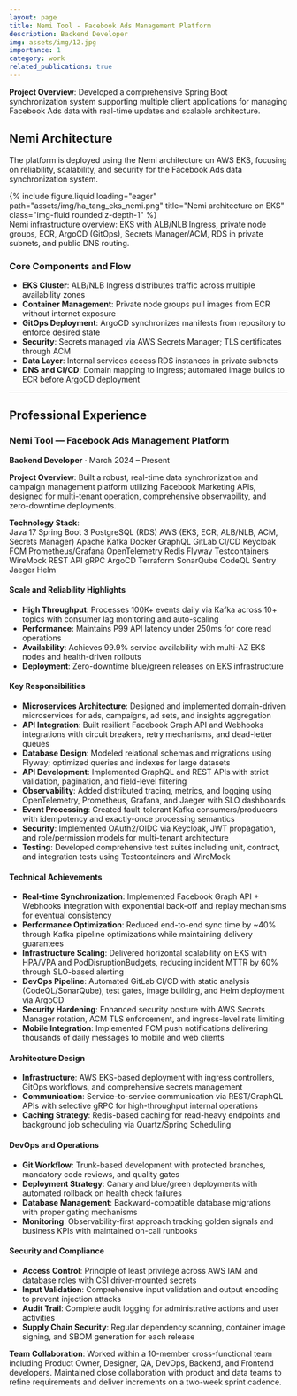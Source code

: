 ```yaml
---
layout: page
title: Nemi Tool - Facebook Ads Management Platform
description: Backend Developer
img: assets/img/12.jpg
importance: 1
category: work
related_publications: true
---
```


**Project Overview**: Developed a comprehensive Spring Boot synchronization system supporting multiple client applications for managing Facebook Ads data with real-time updates and scalable architecture.

## Nemi Architecture

The platform is deployed using the Nemi architecture on AWS EKS, focusing on reliability, scalability, and security for the Facebook Ads data synchronization system.

<div class="row justify-content-sm-center">
    <div class="col-sm-10 mt-3 mt-md-0">
        {% include figure.liquid loading="eager" path="assets/img/ha_tang_eks_nemi.png" title="Nemi architecture on EKS" class="img-fluid rounded z-depth-1" %}
    </div>
    <div class="col-sm-12 mt-2">
        <div class="caption">Nemi infrastructure overview: EKS with ALB/NLB Ingress, private node groups, ECR, ArgoCD (GitOps), Secrets Manager/ACM, RDS in private subnets, and public DNS routing.</div>
    </div>
</div>

### Core Components and Flow

- **EKS Cluster**: ALB/NLB Ingress distributes traffic across multiple availability zones
- **Container Management**: Private node groups pull images from ECR without internet exposure
- **GitOps Deployment**: ArgoCD synchronizes manifests from repository to enforce desired state
- **Security**: Secrets managed via AWS Secrets Manager; TLS certificates through ACM
- **Data Layer**: Internal services access RDS instances in private subnets
- **DNS and CI/CD**: Domain mapping to Ingress; automated image builds to ECR before ArgoCD deployment

---

## Professional Experience

### Nemi Tool — Facebook Ads Management Platform
**Backend Developer** · March 2024 – Present

**Project Overview**: Built a robust, real-time data synchronization and campaign management platform utilizing Facebook Marketing APIs, designed for multi-tenant operation, comprehensive observability, and zero-downtime deployments.

<div class="mt-2 mb-1"><strong>Technology Stack</strong>:</div>
<div>
    <span class="badge badge-primary">Java 17</span>
    <span class="badge badge-primary">Spring Boot 3</span>
    <span class="badge badge-info">PostgreSQL (RDS)</span>
    <span class="badge badge-dark">AWS (EKS, ECR, ALB/NLB, ACM, Secrets Manager)</span>
    <span class="badge badge-warning">Apache Kafka</span>
    <span class="badge badge-secondary">Docker</span>
    <span class="badge badge-success">GraphQL</span>
    <span class="badge badge-secondary">GitLab CI/CD</span>
    <span class="badge badge-info">Keycloak</span>
    <span class="badge badge-success">FCM</span>
    <span class="badge badge-secondary">Prometheus/Grafana</span>
    <span class="badge badge-secondary">OpenTelemetry</span>
    <span class="badge badge-secondary">Redis</span>
    <span class="badge badge-secondary">Flyway</span>
    <span class="badge badge-secondary">Testcontainers</span>
    <span class="badge badge-secondary">WireMock</span>
    <span class="badge badge-secondary">REST API</span>
    <span class="badge badge-secondary">gRPC</span>
    <span class="badge badge-secondary">ArgoCD</span>
    <span class="badge badge-secondary">Terraform</span>
    <span class="badge badge-secondary">SonarQube</span>
    <span class="badge badge-secondary">CodeQL</span>
    <span class="badge badge-secondary">Sentry</span>
    <span class="badge badge-secondary">Jaeger</span>
    <span class="badge badge-secondary">Helm</span>
</div>

#### Scale and Reliability Highlights
- **High Throughput**: Processes 100K+ events daily via Kafka across 10+ topics with consumer lag monitoring and auto-scaling
- **Performance**: Maintains P99 API latency under 250ms for core read operations
- **Availability**: Achieves 99.9% service availability with multi-AZ EKS nodes and health-driven rollouts
- **Deployment**: Zero-downtime blue/green releases on EKS infrastructure

#### Key Responsibilities
- **Microservices Architecture**: Designed and implemented domain-driven microservices for ads, campaigns, ad sets, and insights aggregation
- **API Integration**: Built resilient Facebook Graph API and Webhooks integrations with circuit breakers, retry mechanisms, and dead-letter queues
- **Database Design**: Modeled relational schemas and migrations using Flyway; optimized queries and indexes for large datasets
- **API Development**: Implemented GraphQL and REST APIs with strict validation, pagination, and field-level filtering
- **Observability**: Added distributed tracing, metrics, and logging using OpenTelemetry, Prometheus, Grafana, and Jaeger with SLO dashboards
- **Event Processing**: Created fault-tolerant Kafka consumers/producers with idempotency and exactly-once processing semantics
- **Security**: Implemented OAuth2/OIDC via Keycloak, JWT propagation, and role/permission models for multi-tenant architecture
- **Testing**: Developed comprehensive test suites including unit, contract, and integration tests using Testcontainers and WireMock

#### Technical Achievements
- **Real-time Synchronization**: Implemented Facebook Graph API + Webhooks integration with exponential back-off and replay mechanisms for eventual consistency
- **Performance Optimization**: Reduced end-to-end sync time by ~40% through Kafka pipeline optimizations while maintaining delivery guarantees
- **Infrastructure Scaling**: Delivered horizontal scalability on EKS with HPA/VPA and PodDisruptionBudgets, reducing incident MTTR by 60% through SLO-based alerting
- **DevOps Pipeline**: Automated GitLab CI/CD with static analysis (CodeQL/SonarQube), test gates, image building, and Helm deployment via ArgoCD
- **Security Hardening**: Enhanced security posture with AWS Secrets Manager rotation, ACM TLS enforcement, and ingress-level rate limiting
- **Mobile Integration**: Implemented FCM push notifications delivering thousands of daily messages to mobile and web clients

#### Architecture Design
- **Infrastructure**: AWS EKS-based deployment with ingress controllers, GitOps workflows, and comprehensive secrets management
- **Communication**: Service-to-service communication via REST/GraphQL APIs with selective gRPC for high-throughput internal operations
- **Caching Strategy**: Redis-based caching for read-heavy endpoints and background job scheduling via Quartz/Spring Scheduling

#### DevOps and Operations
- **Git Workflow**: Trunk-based development with protected branches, mandatory code reviews, and quality gates
- **Deployment Strategy**: Canary and blue/green deployments with automated rollback on health check failures
- **Database Management**: Backward-compatible database migrations with proper gating mechanisms
- **Monitoring**: Observability-first approach tracking golden signals and business KPIs with maintained on-call runbooks

#### Security and Compliance
- **Access Control**: Principle of least privilege across AWS IAM and database roles with CSI driver-mounted secrets
- **Input Validation**: Comprehensive input validation and output encoding to prevent injection attacks
- **Audit Trail**: Complete audit logging for administrative actions and user activities
- **Supply Chain Security**: Regular dependency scanning, container image signing, and SBOM generation for each release

**Team Collaboration**: Worked within a 10-member cross-functional team including Product Owner, Designer, QA, DevOps, Backend, and Frontend developers. Maintained close collaboration with product and data teams to refine requirements and deliver increments on a two-week sprint cadence.
